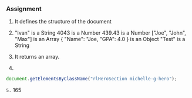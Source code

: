 ### Assignment

1. It defines the structure of the document

2. 
	"Ivan" is a String
	4043 is a Number
	439.43 is a Number
	["Joe", "John", "Max"] is an Array
	{ "Name": "Joe, "GPA": 4.0 } is an Object
	"Test" is a String

3. It returns an array.

4.
```javascript
document.getElementsByClassName("rlHeroSection michelle-g-hero");
```

`5.` 165
